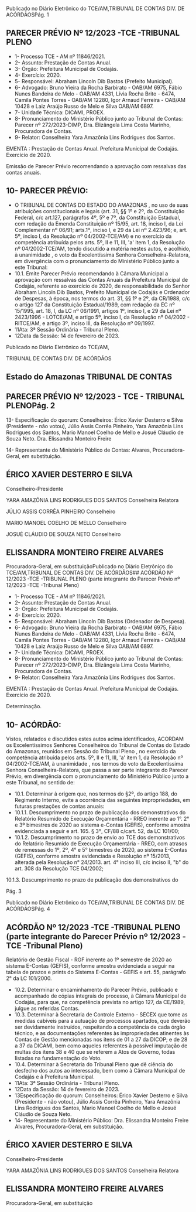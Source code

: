 Publicado  no  Diário  Eletrônico do TCE/AM,TRIBUNAL DE CONTAS DIV. DE ACÓRDÃOSPág. 1

## PARECER PRÉVIO Nº 12/2023 -TCE -TRIBUNAL PLENO

- 1- Processo TCE - AM nº 11846/2021.
- 2- Assunto: Prestação de Contas Anual.
- 3- Órgão: Prefeitura Municipal de Codajás.
- 4- Exercício: 2020.
- 5- Responsável: Abraham Lincoln Dib Bastos (Prefeito Municipal).
- 6- Advogado: Bruno Vieira da Rocha Barbirato - OAB/AM 6975, Fábio Nunes Bandeira de Melo - OAB/AM 4331, Lívia Rocha Brito - 6474, Camila Pontes Torres - OAB/AM 12280, Igor Arnaud Ferreira - OAB/AM 10428 e Laiz Araújo Russo de Melo e Silva OAB/AM 6897.
- 7- Unidade Técnica: DICAMI, PROEX.
- 8- Pronunciamento  do  Ministério  Público  junto  ao  Tribunal  de  Contas: Parecer  nº 272/2023-DIMP, Dra. Elizângela Lima Costa Marinho, Procuradora de Contas.
- 9- Relator: Conselheira Yara Amazônia Lins Rodrigues dos Santos.

EMENTA :  Prestação  de  Contas  Anual.    Prefeitura Municipal de Codajás.  Exercício de 2020.

Emissão de Parecer Prévio recomendando a aprovação com ressalvas das contas anuais.

## 10-  PARECER PRÉVIO:

- O  TRIBUNAL  DE  CONTAS  DO  ESTADO  DO  AMAZONAS ,  no  uso  de  suas atribuições  constitucionais  e  legais  (art.  31,  §§  1º  e  2º,  da  Constituição  Federal,  c/c art.127,  parágrafos  4º,  5º  e  7º,  da  Constituição  Estadual,  com  redação  da  Emenda Constituição nº 15/95, art. 18, inciso I, da Lei Complementar nº 06/91; arts.1º, inciso I, e 29  da  Lei  nº  2.423/96;  e,  art.  5º,  inciso  I,  da  Resolução  nº  04/2002-TCE/AM)  e  no exercício da competência atribuída pelos arts. 5º, II e 11, III, 'a' item 1, da Resolução nº 04/2002-TCE/AM, tendo discutido a matéria nestes autos, e acolhido, à unanimidade , o voto da Excelentíssima Senhora Conselheira-Relatora, em divergência com o pronunciamento do Ministério Público junto a este Tribunal:
- 10.1. Emite Parecer Prévio recomendando à Câmara Municipal a aprovação com ressalvas das Contas Anuais da Prefeitura Municipal de  Codajás,  referente  ao  exercício  de  2020,  de  responsabilidade  do Senhor Abraham Lincoln Dib Bastos, Prefeito Municipal de Codajás e Ordenador de Despesas, à época, nos termos do art. 31, §§ 1º e 2º, da CR/1988, c/c o artigo 127 da Constituição Estadual/1989, com redação da EC nº 15/1995, art. 18, I, da LC nº 06/1991, artigos 1º, inciso I, e 29 da Lei nº 2423/1996 - LOTCE/AM, e artigo 5º, inciso I, da Resolução nº 04/2002 - RITCE/AM, e artigo 3º, inciso III, da Resolução nº 09/1997.
- 11Ata: 3ª Sessão Ordinária - Tribunal Pleno.
- 12Data da Sessão: 14 de fevereiro de 2023.

Publicado  no  Diário  Eletrônico do TCE/AM,

TRIBUNAL DE CONTAS DIV. DE ACÓRDÃOS

## Estado do Amazonas TRIBUNAL DE CONTAS

## PARECER PRÉVIO Nº 12/2023 - TCE - TRIBUNAL PLENOPág. 2

13- Especificação do quorum: Conselheiros: Érico Xavier Desterro e Silva (Presidente - não votou), Júlio Assis Corrêa Pinheiro, Yara Amazônia Lins Rodrigues dos Santos, Mario Manoel Coelho de Mello e Josué Cláudio de Souza Neto. Dra. Elissandra Monteiro Freire

14-  Representante do Ministério Público de Contas: Alvares, Procuradora-Geral, em substituição.

## ÉRICO XAVIER DESTERRO E SILVA

Conselheiro-Presidente

YARA AMAZÔNIA LINS RODRIGUES DOS SANTOS Conselheira Relatora

JÚLIO ASSIS CORRÊA PINHEIRO Conselheiro

MARIO MANOEL COELHO DE MELLO Conselheiro

JOSUÉ CLÁUDIO DE SOUZA NETO Conselheiro

## ELISSANDRA MONTEIRO FREIRE ALVARES

Procuradora-Geral, em substituiçãoPublicado  no  Diário  Eletrônico do TCE/AM,TRIBUNAL DE CONTAS DIV. DE ACÓRDÃOS## ACÓRDÃO Nº 12/2023 -TCE -TRIBUNAL PLENO (parte integrante do Parecer Prévio nº 12/2023 -TCE -Tribunal Pleno)

- 1- Processo TCE - AM nº 11846/2021.
- 2- Assunto: Prestação de Contas Anual.
- 3- Órgão: Prefeitura Municipal de Codajás.
- 4- Exercício: 2020.
- 5- Responsável: Abraham Lincoln Dib Bastos (Ordenador de Despesa).
- 6- Advogado: Bruno Vieira da Rocha Barbirato - OAB/AM 6975, Fábio Nunes Bandeira de Melo - OAB/AM 4331, Lívia Rocha Brito - 6474, Camila Pontes Torres - OAB/AM 12280, Igor Arnaud Ferreira - OAB/AM 10428 e Laiz Araújo Russo de Melo e Silva OAB/AM 6897.
- 7- Unidade Técnica: DICAMI, PROEX.
- 8- Pronunciamento  do  Ministério  Público  junto  ao  Tribunal  de  Contas: Parecer  nº 272/2023-DIMP, Dra. Elizângela Lima Costa Marinho, Procuradora de Contas.
- 9- Relator: Conselheira Yara Amazônia Lins Rodrigues dos Santos.

EMENTA :  Prestação  de  Contas  Anual.    Prefeitura Municipal de Codajás. Exercício de 2020.

Determinação.

## 10-  ACÓRDÃO:

Vistos, relatados e discutidos estes autos acima identificados, ACORDAM os Excelentíssimos Senhores Conselheiros do Tribunal de Contas do Estado do Amazonas, reunidos em Sessão do Tribunal Pleno , no exercício da competência atribuída pelos arts. 5º, II e 11, III, 'a' item 1, da Resolução nº 04/2002-TCE/AM, à unanimidade , nos termos do  voto da  Excelentíssima  Senhora  Conselheira-Relatora,  que  passa  a  ser  parte integrante  do  Parecer  Prévio, em  divergência com  o  pronunciamento  do  Ministério Público junto a este Tribunal, no sentido de:

- 10.1. Determinar à  origem  que,  nos  termos  do  §2º,  do  artigo  188,  do Regimento  Interno,  evite  a  ocorrência  das  seguintes  impropriedades, em futuras prestações de contas anuais:
- 10.1.1. Descumprimento no prazo de publicação dos demonstrativos do Relatório Resumido de Execução Orçamentária - RREO inerente ao 1°. 2°  e  3º  bimestres  de  2020  ao  sistema  e-Contas  (GEFIS),  conforme amostra evidenciada a seguir e art. 165. § 3º, CF/88 c/cart. 52, da LC 101/00;
- 10.1.2. Descumprimento no prazo de envio ao TCE dos demonstrativos do  Relatório  Resumido  de  Execução  Orçamentária  -  RREO,  com atrasos de remessas do 1º, 2º, 4° e 5° bimestres de 2020, ao sistema E-Contas  (GEFIS),  conforme  amostra  evidenciada  e  Resolução  nº 15/2013,  alterada  pela  Resolução  n°  24/2013.  art.  4°  inciso  III,  c/c inciso II, "b" do art. 308 da Resolução TCE 04/2002;

10.1.3. Descumprimento no prazo de publicação dos demonstrativos do

Pág. 3

Publicado  no  Diário  Eletrônico do TCE/AM,TRIBUNAL DE CONTAS DIV. DE ACÓRDÃOSPág. 4

## ACÓRDÃO Nº 12/2023 -TCE -TRIBUNAL PLENO (parte integrante do Parecer Prévio nº 12/2023 -TCE -Tribunal Pleno)

Relatório de Gestão Fiscal - RGF inerente ao 1º semestre de 2020 ao sistema E-Contas (GEFIS), conforme amostra evidenciada a seguir na tabela  de  prazos  e  prints  do  Sistema  E-Contas  -  GEFIS  e  art.  55, parágrafo 2° da LC 101/2000.

- 10.2. Determinar o encaminhamento do Parecer Prévio, publicado e acompanhado de cópias integrais do  processo, à Câmara Municipal de Codajás, para que, na competência prevista no artigo 127, da CE/1989, julgue as referidas Contas.
- 10.3. Determinar à  Secretaria  de  Controle  Externo  -  SECEX  que  tome  as medidas  cabíveis  para  a  autuação  de  processos  apartados,  que deverão  ser  devidamente  instruídos,  respeitando  a  competência  de cada órgão técnico, e as documentações referentes às impropriedades atinentes às Contas de Gestão mencionadas nos itens de 01 a 27 da DICOP;  e  de  28  a  37  da  DICAMI,  bem  como  aqueles  referentes  à possível imputação de multas dos itens 38 e 40 que se referem a Atos de Governo, todas listadas na fundamentação do Voto.
- 10.4. Determinar à Secretaria do Tribunal Pleno que dê ciência do desfecho dos autos ao interessado, bem como à Câmara Municipal de Codajás e à Prefeitura Municipal.
- 11Ata: 3ª Sessão Ordinária - Tribunal Pleno.
- 12Data da Sessão: 14 de fevereiro de 2023.
- 13Especificação do quorum: Conselheiros: Érico Xavier Desterro e Silva (Presidente - não votou), Júlio Assis Corrêa Pinheiro, Yara Amazônia Lins Rodrigues dos Santos, Mario Manoel Coelho de Mello e Josué Cláudio de Souza Neto.
- 14-  Representante do Ministério Público: Dra. Elissandra Monteiro Freire Alvares, Procuradora-Geral, em substituição.

## ÉRICO XAVIER DESTERRO E SILVA

Conselheiro-Presidente

YARA AMAZÔNIA LINS RODRIGUES DOS SANTOS Conselheira Relatora

## ELISSANDRA MONTEIRO FREIRE ALVARES

Procuradora-Geral, em substituição